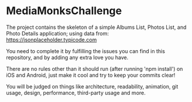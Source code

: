 # MediaMonksChallenge

The project contains the skeleton of a simple Albums List, Photos List, and Photo Details application; using data from: https://jsonplaceholder.typicode.com

You need to complete it by fulfilling the issues you can find in this repository, and by adding any extra love you have.

There are no rules other than it should run (after running 'npm install') on iOS and Android, just make it cool and try to keep your commits clear!

You will be judged on things like architecture, readability, animation, git usage, design, performance, third-party usage and more.
